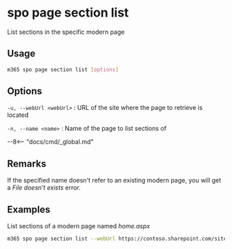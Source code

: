 # spo page section list

List sections in the specific modern page

## Usage

```sh
m365 spo page section list [options]
```

## Options

`-u, --webUrl <webUrl>`
: URL of the site where the page to retrieve is located

`-n, --name <name>`
: Name of the page to list sections of

--8<-- "docs/cmd/_global.md"

## Remarks

If the specified name doesn't refer to an existing modern page, you will get a _File doesn't exists_ error.

## Examples

List sections of a modern page named _home.aspx_

```sh
m365 spo page section list --webUrl https://contoso.sharepoint.com/sites/team-a --name home.aspx
```